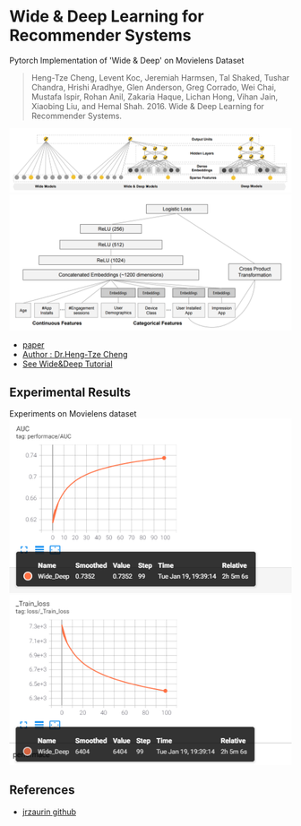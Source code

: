# Wide & Deep Learning for Recommender Systems
Pytorch Implementation of 'Wide & Deep' on Movielens Dataset   
> Heng-Tze Cheng, Levent Koc, Jeremiah Harmsen, Tal Shaked, Tushar Chandra, Hrishi Aradhye, Glen Anderson, Greg Corrado, Wei Chai, Mustafa Ispir, Rohan Anil, Zakaria Haque, Lichan Hong, Vihan Jain, Xiaobing Liu, and Hemal Shah. 2016. Wide & Deep Learning for Recommender Systems.

![WD1](./img/model_description_1.png)
![WD2](./img/model_description_2.png)

* [paper](https://arxiv.org/abs/1606.07792)
* [Author : Dr.Heng-Tze Cheng](https://users.ece.cmu.edu/~hengtzec/MySite/)
* [See Wide&Deep Tutorial](https://tensorflowkorea.gitbooks.io/tensorflow-kr/content/g3doc/tutorials/wide_and_deep/)


## Experimental Results
Experiments on Movielens dataset  
![exp_1](./img/exp_1.PNG)
![exp_2](./img/exp_2.PNG)



## References
* [jrzaurin github](https://github.com/jrzaurin/pytorch-widedeep)
